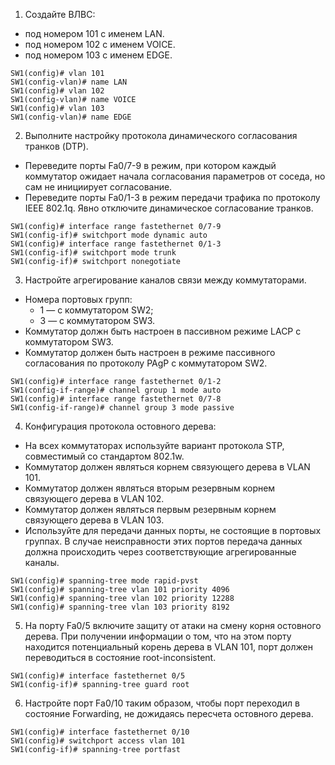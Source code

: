 1. Создайте ВЛВС: 
  - под номером 101 с именем LAN.
  - под номером 102 с именем VOICE.
  - под номером 103 с именем EDGE.
```
SW1(config)# vlan 101
SW1(config-vlan)# name LAN
SW1(config)# vlan 102
SW1(config-vlan)# name VOICE
SW1(config)# vlan 103
SW1(config-vlan)# name EDGE
```
2. Выполните настройку протокола динамического согласования транков (DTP).
  - Переведите порты Fa0/7-9 в режим, при котором каждый коммутатор ожидает начала согласования параметров от соседа, но сам не инициирует согласование.
  - Переведите порты Fa0/1-3  в режим передачи трафика по протоколу IEEE 802.1q. Явно отключите динамическое согласование транков.
```
SW1(config)# interface range fastethernet 0/7-9
SW1(config-if)# switchport mode dynamic auto
SW1(config)# interface range fastethernet 0/1-3
SW1(config-if)# switchport mode trunk
SW1(config-if)# switchport nonegotiate
```
3. Настройте агрегирование каналов связи между коммутаторами.
  - Номера портовых групп:
    - 1 — с коммутатором SW2;
    - 3 — с коммутатором SW3.
  - Коммутатор должн быть настроен в пассивном режиме LACP с коммутатором SW3.
  - Коммутатор должен быть настроен в режиме пассивного согласования по протоколу PAgP с коммутатором SW2.
```
SW1(config)# interface range fastethernet 0/1-2
SW1(config-if-range)# channel group 1 mode auto
SW1(config)# interface range fastethernet 0/7-8
SW1(config-if-range)# channel group 3 mode passive
```
4. Конфигурация протокола остовного дерева:
  - На всех коммутаторах используйте вариант протокола STP, совместимый со стандартом 802.1w.
  - Коммутатор должен являться корнем связующего дерева в VLAN 101.
  - Коммутатор должен являться вторым резервным корнем связующего дерева в VLAN 102.
  - Коммутатор должен являться первым резервным корнем связующего дерева в VLAN 103.
  - Используйте для передачи данных порты, не состоящие в портовых группах. В случае неисправности этих портов передача данных должна происходить через соответствующие агрегированные каналы.
```
SW1(config)# spanning-tree mode rapid-pvst
SW1(config)# spanning-tree vlan 101 priority 4096
SW1(config)# spanning-tree vlan 102 priority 12288
SW1(config)# spanning-tree vlan 103 priority 8192
```
5. На порту Fa0/5 включите защиту от атаки на смену корня остовного дерева. При получении информации о том, что на этом порту находится потенциальный корень дерева в VLAN 101, порт должен переводиться в состояние root-inconsistent.
```
SW1(config)# interface fastethernet 0/5
SW1(config-if)# spanning-tree guard root
```
6. Настройте порт Fa0/10 таким образом, чтобы порт переходил в состояние Forwarding, не дожидаясь пересчета остовного дерева.
```
SW1(config)# interface fastethernet 0/10
SW1(config)# switchport access vlan 101
SW1(config-if)# spanning-tree portfast
```
